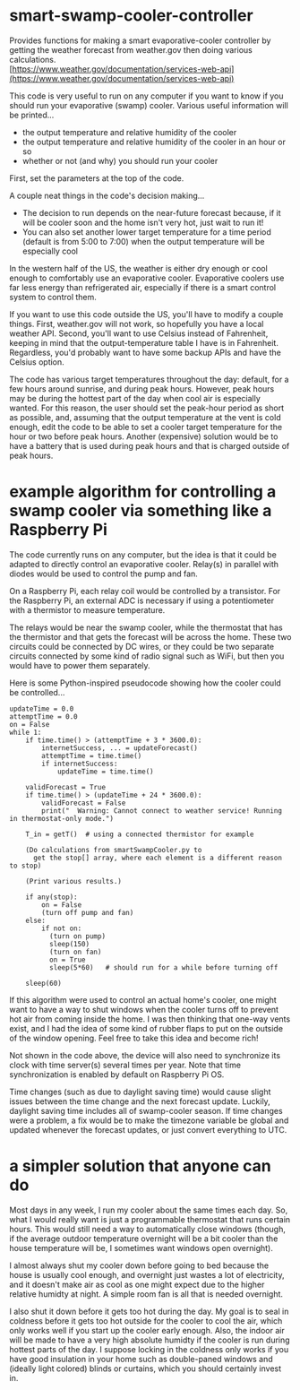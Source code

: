 # smart-swamp-cooler-controller
Provides functions for making a smart evaporative-cooler controller by getting the weather forecast from weather.gov then doing various calculations.  
[https://www.weather.gov/documentation/services-web-api](https://www.weather.gov/documentation/services-web-api)

This code is very useful to run on any computer if you want to know if you should run your evaporative (swamp) cooler. Various useful information will be printed...
 - the output temperature and relative humidity of the cooler
 - the output temperature and relative humidity of the cooler in an hour or so
 - whether or not (and why) you should run your cooler

First, set the parameters at the top of the code.

A couple neat things in the code's decision making...
 - The decision to run depends on the near-future forecast because, if it will be cooler soon and the home isn't very hot, just wait to run it!
 - You can also set another lower target temperature for a time period (default is from 5:00 to 7:00) when the output temperature will be especially cool

In the western half of the US, the weather is either dry enough or cool enough to comfortably use an evaporative cooler. Evaporative coolers use far less energy than refrigerated air, especially if there is a smart control system to control them.

If you want to use this code outside the US, you'll have to modify a couple things. First, weather.gov will not work, so hopefully you have a local weather API. Second, you'll want to use Celsius instead of Fahrenheit, keeping in mind that the output-temperature table I have is in Fahrenheit. Regardless, you'd probably want to have some backup APIs and have the Celsius option.

The code has various target temperatures throughout the day: default, for a few hours around sunrise, and during peak hours. However, peak hours may be during the hottest part of the day when cool air is especially wanted. For this reason, the user should set the peak-hour period as short as possible, and, assuming that the output temperature at the vent is cold enough, edit the code to be able to set a cooler target temperature for the hour or two before peak hours. Another (expensive) solution would be to have a battery that is used during peak hours and that is charged outside of peak hours.


# example algorithm for controlling a swamp cooler via something like a Raspberry Pi
The code currently runs on any computer, but the idea is that it could be adapted to directly control an evaporative cooler. Relay(s) in parallel with diodes would be used to control the pump and fan.

On a Raspberry Pi, each relay coil would be controlled by a transistor. For the Raspberry Pi, an external ADC is necessary if using a potentiometer with a thermistor to measure temperature.

The relays would be near the swamp cooler, while the thermostat that has the thermistor and that gets the forecast will be across the home. These two circuits could be connected by DC wires, or they could be two separate circuits connected by some kind of radio signal such as WiFi, but then you would have to power them separately.

Here is some Python-inspired pseudocode showing how the cooler could be controlled...
```
updateTime = 0.0
attemptTime = 0.0
on = False
while 1:
    if time.time() > (attemptTime + 3 * 3600.0):
        internetSuccess, ... = updateForecast()
        attemptTime = time.time()
        if internetSuccess:
            updateTime = time.time()

    validForecast = True
    if time.time() > (updateTime + 24 * 3600.0):
        validForecast = False
        print("  Warning: Cannot connect to weather service! Running in thermostat-only mode.")

    T_in = getT()  # using a connected thermistor for example

    (Do calculations from smartSwampCooler.py to
      get the stop[] array, where each element is a different reason to stop)

    (Print various results.)

    if any(stop):
        on = False
        (turn off pump and fan)
    else:
        if not on:
          (turn on pump)
          sleep(150)
          (turn on fan)
          on = True
          sleep(5*60)   # should run for a while before turning off

    sleep(60)
```

If this algorithm were used to control an actual home's cooler, one might want to have a way to shut windows when the cooler turns off to prevent hot air from coming inside the home. I was then thinking that one-way vents exist, and I had the idea of some kind of rubber flaps to put on the outside of the window opening. Feel free to take this idea and become rich!

Not shown in the code above, the device will also need to synchronize its clock with time server(s) several times per year. Note that time synchronization is enabled by default on Raspberry Pi OS.

Time changes (such as due to daylight saving time) would cause slight issues between the time change and the next forecast update. Luckily, daylight saving time includes all of swamp-cooler season. If time changes were a problem, a fix would be to make the timezone variable be global and updated whenever the forecast updates, or just convert everything to UTC.


# a simpler solution that anyone can do

Most days in any week, I run my cooler about the same times each day. So, what I would really want is just a programmable thermostat that runs certain hours. This would still need a way to automatically close windows (though, if the average outdoor temperature overnight will be a bit cooler than the house temperature will be, I sometimes want windows open overnight).

I almost always shut my cooler down before going to bed because the house is usually cool enough, and overnight just wastes a lot of electricity, and it doesn't make air as cool as one might expect due to the higher relative humidty at night. A simple room fan is all that is needed overnight.

I also shut it down before it gets too hot during the day. My goal is to seal in coldness before it gets too hot outside for the cooler to cool the air, which only works well if you start up the cooler early enough. Also, the indoor air will be made to have a very high absolute humidty if the cooler is run during hottest parts of the day. I suppose locking in the coldness only works if you have good insulation in your home such as double-paned windows and (ideally light colored) blinds or curtains, which you should certainly invest in.
